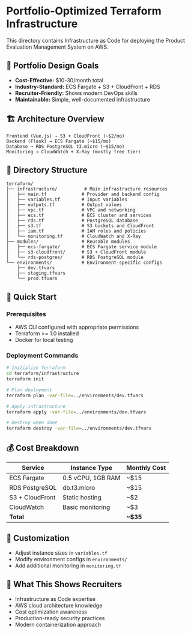 # Portfolio-Optimized Terraform Infrastructure

This directory contains Infrastructure as Code for deploying the Product Evaluation Management System on AWS.

## 🎯 Portfolio Design Goals
- **Cost-Effective:** $10-30/month total
- **Industry-Standard:** ECS Fargate + S3 + CloudFront + RDS
- **Recruiter-Friendly:** Shows modern DevOps skills
- **Maintainable:** Simple, well-documented infrastructure

## 🏗️ Architecture Overview
```
Frontend (Vue.js) → S3 + CloudFront (~$2/mo)
Backend (Flask) → ECS Fargate (~$15/mo) 
Database → RDS PostgreSQL t3.micro (~$15/mo)
Monitoring → CloudWatch + X-Ray (mostly free tier)
```

## 📁 Directory Structure
```
terraform/
├── infrastructure/          # Main infrastructure resources
│   ├── main.tf             # Provider and backend config
│   ├── variables.tf        # Input variables
│   ├── outputs.tf          # Output values
│   ├── vpc.tf              # VPC and networking
│   ├── ecs.tf              # ECS cluster and services
│   ├── rds.tf              # PostgreSQL database
│   ├── s3.tf               # S3 buckets and CloudFront
│   ├── iam.tf              # IAM roles and policies
│   └── monitoring.tf       # CloudWatch and X-Ray
├── modules/                # Reusable modules
│   ├── ecs-fargate/        # ECS Fargate service module
│   ├── s3-cloudfront/      # S3 + CloudFront module
│   └── rds-postgres/       # RDS PostgreSQL module
└── environments/           # Environment-specific configs
    ├── dev.tfvars
    ├── staging.tfvars
    └── prod.tfvars
```

## 🚀 Quick Start

### Prerequisites
- AWS CLI configured with appropriate permissions
- Terraform >= 1.0 installed
- Docker for local testing

### Deployment Commands
```bash
# Initialize Terraform
cd terraform/infrastructure
terraform init

# Plan deployment
terraform plan -var-file=../environments/dev.tfvars

# Apply infrastructure
terraform apply -var-file=../environments/dev.tfvars

# Destroy when done
terraform destroy -var-file=../environments/dev.tfvars
```

## 💰 Cost Breakdown
| Service | Instance Type | Monthly Cost |
|---------|---------------|--------------|
| ECS Fargate | 0.5 vCPU, 1GB RAM | ~$15 |
| RDS PostgreSQL | db.t3.micro | ~$15 |
| S3 + CloudFront | Static hosting | ~$2 |
| CloudWatch | Basic monitoring | ~$3 |
| **Total** |  | **~$35** |

## 🔧 Customization
- Adjust instance sizes in `variables.tf`
- Modify environment configs in `environments/`
- Add additional monitoring in `monitoring.tf`

## 🎯 What This Shows Recruiters
- Infrastructure as Code expertise
- AWS cloud architecture knowledge
- Cost optimization awareness
- Production-ready security practices
- Modern containerization approach